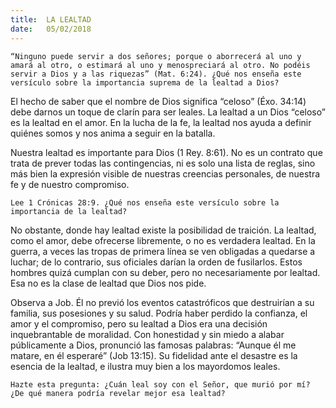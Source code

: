```yaml
---
title:  LA LEALTAD
date:   05/02/2018
---
```


`“Ninguno puede servir a dos señores; porque o aborrecerá al uno y amará al otro, o estimará al uno y menospreciará al otro. No podéis servir a Dios y a las riquezas” (Mat. 6:24). ¿Qué nos enseña este versículo sobre la importancia suprema de la lealtad a Dios?`

El hecho de saber que el nombre de Dios significa “celoso” (Éxo. 34:14) debe darnos un toque de clarín para ser leales. La lealtad a un Dios “celoso” es la lealtad en el amor. En la lucha de la fe, la lealtad nos ayuda a definir quiénes somos y nos anima a seguir en la batalla.
 
Nuestra lealtad es importante para Dios (1 Rey. 8:61). No es un contrato que trata de prever todas las contingencias, ni es solo una lista de reglas, sino más bien la expresión visible de nuestras creencias personales, de nuestra fe y de nuestro compromiso. 

`Lee 1 Crónicas 28:9. ¿Qué nos enseña este versículo sobre la importancia de la lealtad?`

No obstante, donde hay lealtad existe la posibilidad de traición. La lealtad, como el amor, debe ofrecerse libremente, o no es verdadera lealtad. En la guerra, a veces las tropas de primera línea se ven obligadas a quedarse a luchar; de lo contrario, sus oficiales darían la orden de fusilarlos. Estos hombres quizá cumplan con su deber, pero no necesariamente por lealtad. Esa no es la clase de lealtad que Dios nos pide. 

Observa a Job. Él no previó los eventos catastróficos que destruirían a su familia, sus posesiones y su salud. Podría haber perdido la confianza, el amor y el compromiso, pero su lealtad a Dios era una decisión inquebrantable de moralidad. Con honestidad y sin miedo a alabar públicamente a Dios, pronunció las famosas palabras: “Aunque él me matare, en él esperaré” (Job 13:15). Su fidelidad ante el desastre es la esencia de la lealtad, e ilustra muy bien a los mayordomos leales. 

`Hazte esta pregunta: ¿Cuán leal soy con el Señor, que murió por mí? ¿De qué manera podría revelar mejor esa lealtad?`